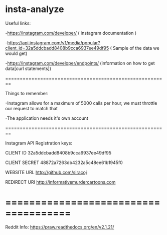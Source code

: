 # insta-analyze


Useful links:

-https://instagram.com/developer/ ( instagram documentation )

-https://api.instagram.com/v1/media/popular?client_id=32a5ddcbadd8408b9cca6937ee49df95 ( Sample of the data we would get)

-https://instagram.com/developer/endpoints/ (information on how to get data[curl statements])

========================================================

Things to remember:

-Instagram allows for a maximum of 5000 calls per hour, we must throttle our request to match that

-The application needs it's own account

========================================================

Instagram API Registration keys:


CLIENT ID	32a5ddcbadd8408b9cca6937ee49df95

CLIENT SECRET	48872a7263db4232a5c48ee61b1945f0

WEBSITE URL	http://github.com/siracoj

REDIRECT URI	http://informativemurdercartoons.com

=====================================
======================================

Reddit Info:
https://praw.readthedocs.org/en/v2.1.21/
